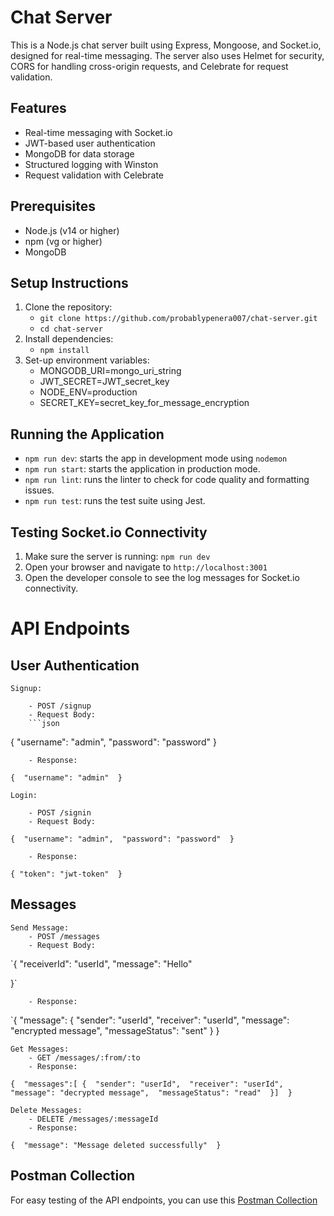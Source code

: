# Chat Server
This is a Node.js chat server built using Express, Mongoose, and Socket.io, designed for real-time messaging. The server also uses Helmet for security, CORS for handling cross-origin requests, and Celebrate for request validation.

## Features
- Real-time messaging with Socket.io
- JWT-based user authentication
- MongoDB for data storage
- Structured logging with Winston
- Request validation with Celebrate

## Prerequisites
- Node.js (v14 or higher)
- npm (vg or higher)
- MongoDB

## Setup Instructions

1. Clone the repository:
   - `git clone https://github.com/probablypenera007/chat-server.git`
   - `cd chat-server`
2. Install dependencies: 
    - `npm install`
3. Set-up environment variables:
    - MONGODB_URI=mongo_uri_string
    - JWT_SECRET=JWT_secret_key 
    - NODE_ENV=production
    - SECRET_KEY=secret_key_for_message_encryption
    
## Running the Application
- `npm run dev`: starts the app in development mode using `nodemon`
- `npm run start`: starts the application in production mode.
- `npm run lint`: runs the linter to check for code quality and formatting issues.
- `npm run test`: runs the test suite using Jest. 

## Testing Socket.io Connectivity

1. Make sure the server is running: `npm run dev`
2. Open your browser and navigate to `http://localhost:3001`
3. Open the developer console to see the log messages for Socket.io connectivity.

# API Endpoints

## User Authentication
    Signup:

        - POST /signup
        - Request Body: 
        ```json
{ 
    "username": "admin", 
    "password": "password" 
}

        - Response: 
`{ 
    "username": "admin" 
}`

    Login:
    
        - POST /signin
        - Request Body: 
`{ 
    "username": "admin", 
    "password": "password" 
}`

        - Response: 
`{
     "token": "jwt-token" 
}`

## Messages
    Send Message:
        - POST /messages
        - Request Body: 
`{ 
    "receiverId": "userId", 
    "message": "Hello" 
    
}`

        - Response: 
`{ 
    "message": { 
        "sender": "userId", 
        "receiver": "userId", 
        "message": "encrypted message", 
        "messageStatus": "sent" 
        } 
}

    Get Messages:
        - GET /messages/:from/:to
        - Response: 
`{ 
    "messages":[
        { 
            "sender": "userId", 
            "receiver": "userId", 
            "message": "decrypted message", 
            "messageStatus": "read" 
        }] 
}`

    Delete Messages:
        - DELETE /messages/:messageId
        - Response: 
`{ 
    "message": "Message deleted successfully" 
}`


## Postman Collection
For easy testing of the API endpoints, you can use this [Postman Collection](./chat-server.postman_collection.json)
